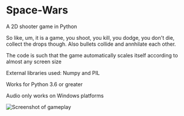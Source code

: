 # Space-Wars
A 2D shooter game in Python

So like, um, it is a game, you shoot, you kill, you dodge, you don't die, collect the drops though. 
Also bullets collide and annhilate each other.

The code is such that the game automatically scales itself according to almost any screen size

External libraries used: Numpy and PIL

Works for Python 3.6 or greater

Audio only works on Windows platforms

![Screenshot of gameplay](https://imgur.com/MuFHMJm)
